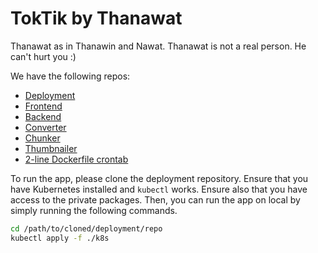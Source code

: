 # TokTik by Thanawat

Thanawat as in Thanawin and Nawat. Thanawat is not a real person. He can't hurt you :)

We have the following repos:

- [Deployment](https://github.com/thanawat-toktik/toktik-deployment)
- [Frontend](https://github.com/thanawat-toktik/toktik-frontend)
- [Backend](https://github.com/thanawat-toktik/toktik-backend)
- [Converter](https://github.com/thanawat-toktik/toktik-vid-convert)
- [Chunker](https://github.com/thanawat-toktik/toktik-vid-chonker)
- [Thumbnailer](https://github.com/thanawat-toktik/toktik-thumbnail)
- [2-line Dockerfile crontab](https://github.com/thanawat-toktik/toktik-scheduler)

To run the app, please clone the deployment repository. Ensure that you have Kubernetes installed and `kubectl` works. Ensure also that you have access to the private packages. Then, you can run the app on local by simply running the following commands.

```sh
cd /path/to/cloned/deployment/repo
kubectl apply -f ./k8s
```
